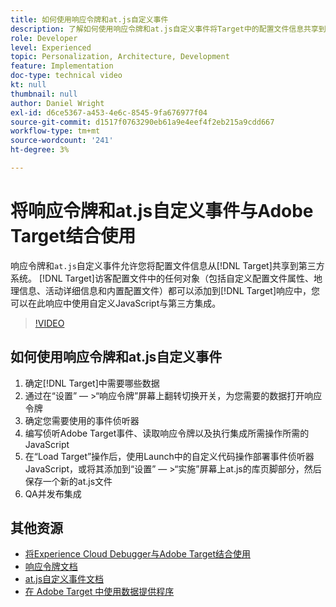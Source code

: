 ```yaml
---
title: 如何使用响应令牌和at.js自定义事件
description: 了解如何使用响应令牌和at.js自定义事件将Target中的配置文件信息共享到第三方系统。
role: Developer
level: Experienced
topic: Personalization, Architecture, Development
feature: Implementation
doc-type: technical video
kt: null
thumbnail: null
author: Daniel Wright
exl-id: d6ce5367-a453-4e6c-8545-9fa676977f04
source-git-commit: d1517f0763290eb61a9e4eef4f2eb215a9cdd667
workflow-type: tm+mt
source-wordcount: '241'
ht-degree: 3%

---
```


# 将响应令牌和at.js自定义事件与Adobe Target结合使用

响应令牌和`at.js`自定义事件允许您将配置文件信息从[!DNL Target]共享到第三方系统。 [!DNL Target]访客配置文件中的任何对象（包括自定义配置文件属性、地理信息、活动详细信息和内置配置文件）都可以添加到[!DNL Target]响应中，您可以在此响应中使用自定义JavaScript与第三方集成。

>[!VIDEO](https://video.tv.adobe.com/v/23253/?quality=12)

## 如何使用响应令牌和at.js自定义事件

1. 确定[!DNL Target]中需要哪些数据
1. 通过在“设置” — >“响应令牌”屏幕上翻转切换开关，为您需要的数据打开响应令牌
1. 确定您需要使用的事件侦听器
1. 编写侦听Adobe Target事件、读取响应令牌以及执行集成所需操作所需的JavaScript
1. 在“Load Target”操作后，使用Launch中的自定义代码操作部署事件侦听器JavaScript，或将其添加到“设置” — >“实施”屏幕上at.js的库页脚部分，然后保存一个新的at.js文件
1. QA并发布集成

## 其他资源

* [将Experience Cloud Debugger与Adobe Target结合使用](../troubleshooting/troubleshoot-with-the-experience-cloud-debugger.md)
* [响应令牌文档](https://experienceleague.adobe.com/docs/target/using/administer/response-tokens.html?lang=en)
* [at.js自定义事件文档](https://experienceleague.adobe.com/docs/target/using/implement-target/client-side/at-js-implementation/functions-overview/atjs-custom-events.html?lang=en)
* [在 Adobe Target 中使用数据提供程序](use-data-providers-to-integrate-third-party-data.md)
